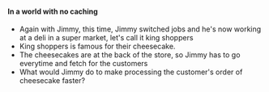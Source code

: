 #### In a world with no caching

* Again with Jimmy, this time, Jimmy switched jobs and he's now working at a deli in a super market, let's call it king shoppers
* King shoppers is famous for their cheesecake. 
* The cheesecakes are at the back of the store, so Jimmy has to go everytime and fetch for the customers
* What would Jimmy do to make processing the customer's order of cheesecake faster?

